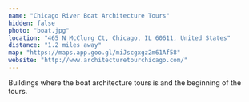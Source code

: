```yaml
---
name: "Chicago River Boat Architecture Tours"
hidden: false
photo: "boat.jpg"
location: "465 N McClurg Ct, Chicago, IL 60611, United States"
distance: "1.2 miles away"
map: "https://maps.app.goo.gl/miJscgxgz2m61Af58"
website: "http://www.architecturetourchicago.com/"
---
```


Buildings where the boat architecture tours is and the beginning of the tours.